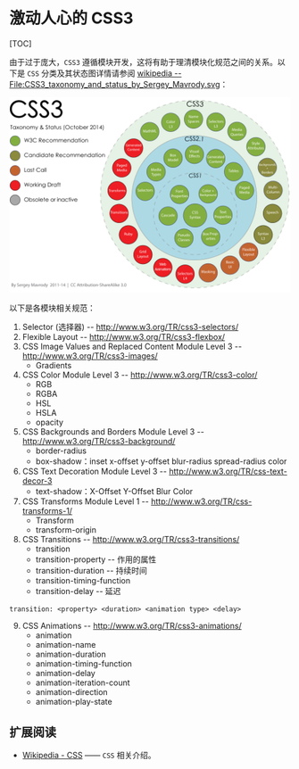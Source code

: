 # 激动人心的 CSS3
[TOC]




由于过于庞大，`CSS3` 遵循模块开发，这将有助于理清模块化规范之间的关系。以下是 `CSS` 分类及其状态图详情请参阅 [wikipedia -- File:CSS3_taxonomy_and_status_by_Sergey_Mavrody.svg][1]：

<img src="./images/CSS3_taxonomy_and_status_by_Sergey_Mavrody.svg.png" style="max-width:100%"/>

以下是各模块相关规范：

 1. Selector (选择器) -- http://www.w3.org/TR/css3-selectors/
 2. Flexible Layout -- http://www.w3.org/TR/css3-flexbox/
 3. CSS Image Values and Replaced Content Module Level 3 -- http://www.w3.org/TR/css3-images/
     - Gradients
 4. CSS Color Module Level 3 -- http://www.w3.org/TR/css3-color/
     - RGB
     - RGBA
     - HSL
     - HSLA
     - opacity
 5. CSS Backgrounds and Borders Module Level 3 -- http://www.w3.org/TR/css3-background/
     - border-radius
     - box-shadow：inset x-offset y-offset blur-radius spread-radius color
 6. CSS Text Decoration Module Level 3 -- http://www.w3.org/TR/css-text-decor-3
     - text-shadow：X-Offset Y-Offset Blur Color
 7. CSS Transforms Module Level 1 -- http://www.w3.org/TR/css-transforms-1/
     - Transform
     - transform-origin
 8. CSS Transitions -- http://www.w3.org/TR/css3-transitions/
     - transition
     - transition-property -- 作用的属性
     - transition-duration -- 持续时间
     - transition-timing-function
     - transition-delay -- 延迟
```
transition: <property> <duration> <animation type> <delay>
```
 9. CSS Animations -- http://www.w3.org/TR/css3-animations/
     - animation
     - animation-name
     - animation-duration
     - animation-timing-function
     - animation-delay
     - animation-iteration-count
     - animation-direction
     - animation-play-state


## 扩展阅读

 - [Wikipedia - CSS][2] —— `CSS` 相关介绍。


[1]: http://en.wikipedia.org/wiki/File:CSS3_taxonomy_and_status_by_Sergey_Mavrody.svg
[2]: http://en.wikipedia.org/wiki/Cascading_Style_Sheets
  
 